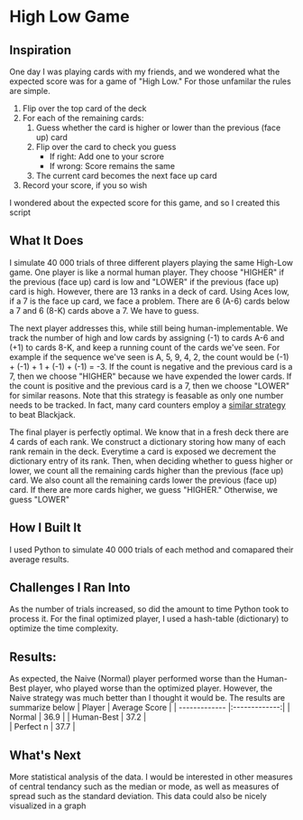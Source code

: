 # High Low Game
## Inspiration
  One day I was playing cards with my friends, and we wondered what the expected score was for a game of "High Low." For those unfamilar the rules are simple.
<ol type="1">
  <li>
    Flip over the top card of the deck
  </li>
  <li>
    For each of the remaining cards:
    <ol>
      <li>
        Guess whether the card is higher or lower than the previous (face up) card
      </li>
      <li> 
        Flip over the card to check you guess
        <ul type="a">
          <li>
            If right: Add one to your scrore
          </li>
          <li>
            If wrong: Score remains the same
          </li>
        </ul>
      </li>
      <li>
        The current card becomes the next face up card
      </li>
    </ol>
  </li>
  <li>
    Record your score, if you so wish
  </li>
</ol> 
  I wondered about the expected score for this game, and so I created this script
  
## What It Does
  I simulate 40 000 trials of three different players playing the same High-Low game.
One player is like a normal human player. They choose "HIGHER" if the previous (face up) card is low and "LOWER" if the previous (face up) card is high. However, there are 13 ranks in a deck of card. Using Aces low, if a 7 is the face up card, we face a problem. There are 6 (A-6) cards below a 7 and 6 (8-K) cards above a 7. We have to guess.

  The next player addresses this, while still being human-implementable. We track the number of high and low cards by assigning (-1) to cards A-6 and (+1) to cards 8-K, and keep a running count of the cards we've seen. For example if the sequence we've seen is A, 5, 9, 4, 2, the count would be (-1) + (-1) + 1 + (-1) + (-1) = -3. If the count is negative and the previous card is a 7, then we choose "HIGHER" because we have expended the lower cards. If the count is positive and the previous card is a 7, then we choose "LOWER" for similar reasons. Note that this strategy is feasable as only one number needs to be tracked. In fact, many card counters employ a [similar strategy](https://www.blackjack.org/blackjack-strategies/hi-lo-count/) to beat Blackjack.

  The final player is perfectly optimal. We know that in a fresh deck there are 4 cards of each rank. We construct a dictionary storing how many of each rank remain in the deck. Everytime a card is exposed we decrement the dictionary entry of its rank. Then, when deciding whether to guess higher or lower, we count all the remaining cards higher than the previous (face up) card. We also count all the remaining cards lower the previous (face up) card. If there are more cards higher, we guess "HIGHER." Otherwise, we guess "LOWER"
## How I Built It
  I used Python to simulate 40 000 trials of each method and comapared their average results.
## Challenges I Ran Into
  As the number of trials increased, so did the amount to time Python took to process it. For the final optimized player, I used a hash-table (dictionary) to optimize the time complexity.
## Results:
  As expected, the Naive (Normal) player performed worse than the Human-Best player, who played worse than the optimized player. However, the Naive strategy was much better than I thought it would be. The results are summarize below
| Player        | Average Score |
| ------------- |:-------------:| 
| Normal        | 36.9      | 
| Human-Best    | 37.2      |  
| Perfect n     | 37.7      | 
## What's Next
More statistical analysis of the data. I would be interested in other measures of central tendancy such as the median or mode, as well as measures of spread such as the standard deviation. This data could also be nicely visualized in a graph

